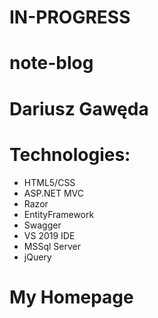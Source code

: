 # IN-PROGRESS
# note-blog
# Dariusz Gawęda
# Technologies: 
- HTML5/CSS
- ASP.NET MVC
- Razor
- EntityFramework
- Swagger
- VS 2019 IDE
- MSSql Server
- jQuery
# My Homepage
